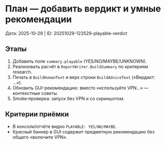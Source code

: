 # План — добавить вердикт и умные рекомендации

Дата: 2025-10-29 | ID: 20251029-123529-playable-verdict

## Этапы
1. Добавить поле `summary.playable` (YES/NO/MAYBE/UNKNOWN).
2. Реализовать расчёт в `ReportWriter.BuildSummary` по критериям research.
3. Печать в `BuildHumanText` и верх строки `BuildAdviceText` («Вердикт: …»).
4. Обновить GUI-рекомендацию: вместо «используйте VPN…» — контекстные советы.
5. Smoke‑проверка: запуск без VPN и со скриншотом.

## Критерии приёмки
- В консоли/отчёте видно `PLAYABLE: YES/NO/MAYBE`.
- Красный баннер в GUI содержит предметную рекомендацию без общего «включите VPN».
